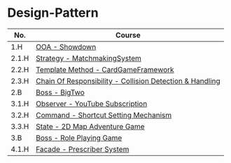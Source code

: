 # Design-Pattern

| No.   | Course                                                                       |
|-------|------------------------------------------------------------------------------|
| 1.H   | [OOA - Showdown](C1M1H1/README.md)                                           |
| 2.1.H | [Strategy - MatchmakingSystem](C2M1H1/README.md)                             |
| 2.2.H | [Template Method - CardGameFramework](C2M2H1/README.md)                      |
| 2.3.H | [Chain Of Responsibility - Collision Detection & Handling](C2M3H1/README.md) |
| 2.B   | [Boss - BigTwo](C2MB/README.md)                                              |
| 3.1.H | [Observer - YouTube Subscription](C3M1H1/README.md)                          |
| 3.2.H | [Command - Shortcut Setting Mechanism](C3M2H1/README.md)                     |
| 3.3.H | [State - 2D Map Adventure Game](C3M3H1/README.md)                            |
| 3.B   | [Boss - Role Playing Game](C3MB/README.md)                                   |
| 4.1.H | [Facade - Prescriber System](C4M1H1/README.md)                               |
